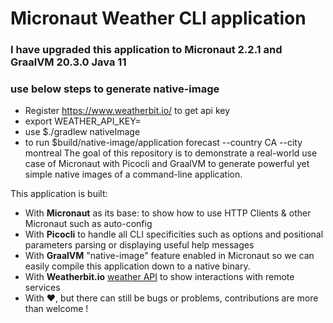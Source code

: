 # Micronaut Weather CLI application

### I have upgraded this application to Micronaut 2.2.1 and GraalVM 20.3.0 Java 11
### use below steps to generate native-image
* Register https://www.weatherbit.io/ to get api key
* export WEATHER_API_KEY=<your api key> 
* use $./gradlew nativeImage
* to run $build/native-image/application forecast --country CA --city montreal
The goal of this repository is to demonstrate a real-world use case of Micronaut with Picocli and GraalVM to generate powerful yet simple native images of a command-line application.

This application is built:

* With **Micronaut** as its base:  to show how to use HTTP Clients & other Micronaut such as auto-config
* With **Picocli** to handle all CLI specificities such as options and positional parameters parsing or displaying useful help messages
* With **GraalVM** "native-image" feature enabled in Micronaut so we can easily compile this application down to a native binary.
* With **Weatherbit.io** [weather API](https://www.weatherbit.io/api/) to show interactions with remote services
* With ♥️, but there can still be bugs or problems, contributions are more than welcome !